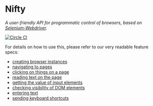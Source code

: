 # Nifty

_A user-friendly API for programmatic control of browsers, based on [Selenium-Webdriver](https://www.npmjs.com/package/selenium-webdriver)._

[![Circle CI](https://circleci.com/gh/Originate/nifty.svg?style=shield)](https://circleci.com/gh/Originate/nifty)

For details on how to use this, please refer to our very readable feature specs:
* [creating browser instances](features/creating_browser_instances.feature)
* [navigating to pages](features/navigating_to_pages.feature)
* [clicking on things on a page](features/click.feature)
* [reading text on the page](features/text.feature)
* [getting the value of input elements](features/val.feature)
* [checking visibility of DOM elements](features/is.feature)
* [entering text](features/send_keys.feature)
* [sending keyboard shortcuts](features/send_shortcut.feature)
